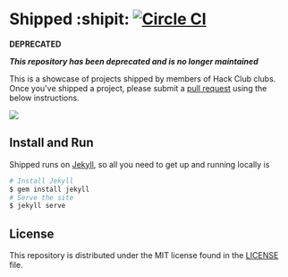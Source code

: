# Shipped :shipit: [![Circle CI](https://circleci.com/gh/hackclub/shipped.svg?style=svg)](https://circleci.com/gh/hackclub/shipped)

**DEPRECATED**

_**This repository has been deprecated and is no longer maintained**_

This is a showcase of projects shipped by members of Hack Club clubs. Once
you've shipped a project, please submit a
[pull request](https://help.github.com/articles/using-pull-requests/) using the
below instructions.

![](http://i.imgur.com/hv02NKH.gif)

## Install and Run

Shipped runs on [Jekyll](http://jekyllrb.com/), so all you need to get up and
running locally is

```bash
# Install Jekyll
$ gem install jekyll
# Serve the site
$ jekyll serve
```

## License

This repository is distributed under the MIT license found in the
[LICENSE](./LICENSE) file.
